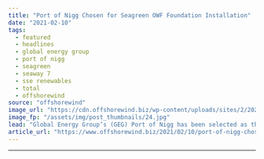 ```yaml
---
title: "Port of Nigg Chosen for Seagreen OWF Foundation Installation"
date: "2021-02-10"
tags: 
  - featured
  - headlines
  - global energy group
  - port of nigg
  - seagreen
  - seaway 7
  - sse renewables
  - total
  - offshorewind
source: "offshorewind"
image_url: "https://cdn.offshorewind.biz/wp-content/uploads/sites/2/2021/02/10095012/Port-of-Nigg-marshalling_Global-Energy-Group_New-Wave-Images-UK.jpg"
image_fp: "/assets/img/post_thumbnails/24.jpg"
lead: "Global Energy Group’s (GEG) Port of Nigg has been selected as the marshalling, storage"
article_url: "https://www.offshorewind.biz/2021/02/10/port-of-nigg-chosen-for-seagreen-owf-foundation-installation/"
---
```


---

